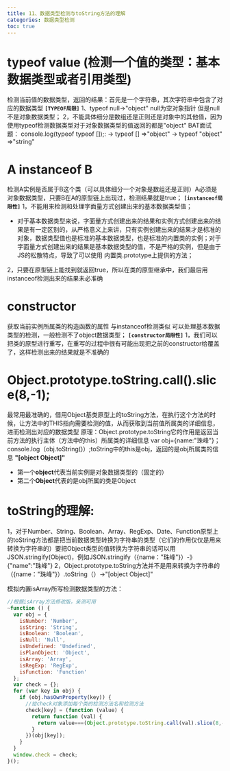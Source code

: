 ```yaml
---
title: 11、数据类型检测与toString方法的理解
categories: 数据类型检测
toc: true
---
```


# typeof value (检测一个值的类型：基本数据类型或者引用类型)
检测当前值的数据类型，返回的结果：首先是一个字符串，其次字符串中包含了对应的数据类型
**`[TYPEOF局限]`**
1、typeof null->"object" null为空对象指针 但是null不是对象数据类型；
	2，不能具体细分是数组还是正则还是对象中的其他值，因为使用typeof检测数据类型对于对象数据类型的值返回的都是"object"
BAT面试题：
console.log(typeof typeof []);:
-> typeof [] =>"object"
-> typeof "object" =>"string"
# A instanceof B
检测A实例是否属于B这个类（可以具体细分一个对象是数组还是正则）A必须是对象数据类型，只要B在A的原型链上出现过，检测结果就是true；
**`[instanceof局限性]`**
1，不能用来检测和处理字面量方式创建出来的基本数据类型值；
- 对于基本数据类型来说，字面量方式创建出来的结果和实例方式创建出来的结果是有一定区别的，从严格意义上来讲，只有实例创建出来的结果才是标准的对象，数据类型值也是标准的基本数据类型，也是标准的内置类的实例；对于字面量方式创建出来的结果是基本数据类型的值，不是严格的实例，但是由于JS的松散特点，导致了可以使用 内置类.prototype上提供的方法；

2，只要在原型链上能找到就返回true，所以在类的原型继承中，我们最后用instanceof检测出来的结果未必准确
# constructor
获取当前实例所属类的构造函数的属性 与instanceof检测类似  可以处理基本数据类型的检测，一般检测不了object数据类型；
**`[constructor局限性]`**
1，我们可以把类的原型进行重写，在重写的过程中很有可能出现把之前的constructor给覆盖了，这样检测出来的结果就是不准确的
# Object.prototype.toString.call().slice(8,-1);
最常用最准确的，借用Object基类原型上的toString方法，在执行这个方法的时候，让方法中的THIS指向需要检测的值，从而获取到当前值所属类的详细信息，进而检测出对应的数据类型
原理：Object.prototype.toString它的作用是返回当前方法的执行主体（方法中的this）所属类的详细信息
var obj={name:"珠峰"}；
console.log（obj.toString()）;toString中的this是obj，返回的是obj所属类的信息
**"[object Object]"**
- 第一个**object**代表当前实例是对象数据类型的（固定的）
- 第二个**Object**代表的是obj所属的类是Object

# toString的理解:
1，对于Number、String、Boolean、Array、RegExp、Date、Function原型上的toString方法都是把当前数据类型转换为字符串的类型（它们的作用仅仅是用来转换为字符串的）要把Object类型的值转换为字符串的话可以用JSON.stringify(Object)，例如JSON.stringify（{name："珠峰"}）-》{"name":"珠峰"}
2，Object.prototype.toString方法并不是用来转换为字符串的（{name："珠峰"}）.toString（）->"[object Object]"

模拟内置isArray所写检测数据类型的方法：
```javascript
//根据isArray方法修改版，亲测可用
~function () {
  var obj = {
    isNumber: 'Number',
    isString: 'String',
    isBoolean: 'Boolean',
    isNull: 'Null',
    isUndefined: 'Undefined',
    isPlanObject: 'Object',
    isArray: 'Array',
    isRegExp: 'RegExp',
    isFunction: 'Function'
  };
  var check = {};
  for (var key in obj) {
    if (obj.hasOwnProperty(key)) {
      //给check对象添加每个类的检测方法名和检测方法
      check[key] = (function (value) {
        return function (val) {
          return value===(Object.prototype.toString.call(val).slice(8,-1));
        }
      })(obj[key]);
    }
  }
  window.check = check;
}();
```